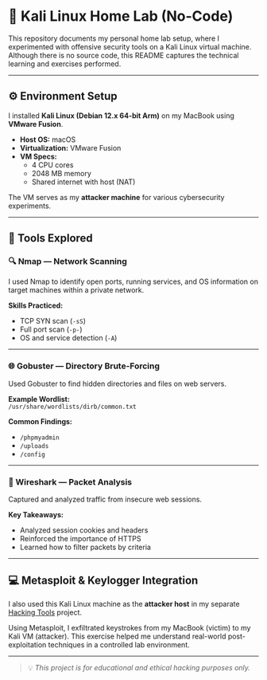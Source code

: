 # 🧪 Kali Linux Home Lab (No-Code)

This repository documents my personal home lab setup, where I experimented with offensive security tools on a Kali Linux virtual machine. Although there is no source code, this README captures the technical learning and exercises performed.

---

## ⚙️ Environment Setup

I installed **Kali Linux (Debian 12.x 64-bit Arm)** on my MacBook using **VMware Fusion**.

- **Host OS:** macOS
- **Virtualization:** VMware Fusion
- **VM Specs:**
  - 4 CPU cores
  - 2048 MB memory
  - Shared internet with host (NAT)

The VM serves as my **attacker machine** for various cybersecurity experiments.

---

## 🧰 Tools Explored

### 🔍 Nmap — Network Scanning

I used Nmap to identify open ports, running services, and OS information on target machines within a private network.

**Skills Practiced:**

- TCP SYN scan (`-sS`)
- Full port scan (`-p-`)
- OS and service detection (`-A`)

---

### 🌐 Gobuster — Directory Brute-Forcing

Used Gobuster to find hidden directories and files on web servers.

**Example Wordlist:**  
`/usr/share/wordlists/dirb/common.txt`

**Common Findings:**

- `/phpmyadmin`
- `/uploads`
- `/config`

---

### 📶 Wireshark — Packet Analysis

Captured and analyzed traffic from insecure web sessions.

**Key Takeaways:**

- Analyzed session cookies and headers
- Reinforced the importance of HTTPS
- Learned how to filter packets by criteria

---

## 💻 Metasploit & Keylogger Integration

I also used this Kali Linux machine as the **attacker host** in my separate [Hacking Tools](#) project.

Using Metasploit, I exfiltrated keystrokes from my MacBook (victim) to my Kali VM (attacker). This exercise helped me understand real-world post-exploitation techniques in a controlled lab environment.

---

> 💡 *This project is for educational and ethical hacking purposes only.*

